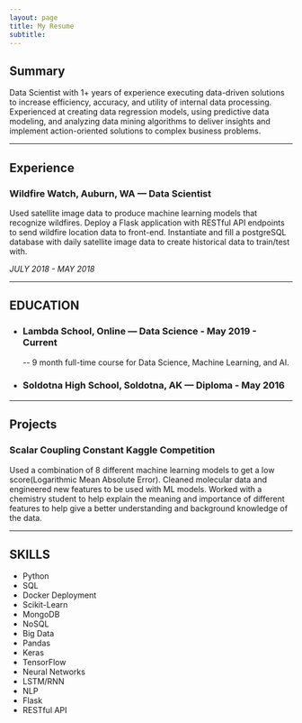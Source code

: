 ```yaml
---
layout: page
title: My Resume
subtitle: 
---
```


## Summary

Data Scientist with 1+ years of experience executing data-driven solutions to increase efficiency, accuracy, and utility of internal data processing. Experienced at creating data regression models, using predictive data modeling, and analyzing data mining algorithms to deliver insights and implement action-oriented solutions to complex business problems.

---

## Experience

### Wildfire Watch, Auburn, WA — Data Scientist

Used satellite image data to produce machine learning models that recognize wildfires. Deploy a Flask application with RESTful API endpoints to send wildfire location data to front-end. Instantiate and fill a postgreSQL database with daily satellite image data to create historical data to train/test with.

_JULY 2018 - MAY 2018_

---

## EDUCATION

- ### Lambda School, Online — Data Science - May 2019 - Current

  -- 9 month full-time course for Data Science, Machine Learning, and AI.


- ### Soldotna High School, Soldotna, AK — Diploma - May 2016

---

## Projects

### Scalar Coupling Constant Kaggle Competition

Used a combination of 8 different machine learning models to get a low score(Logarithmic Mean Absolute Error). Cleaned molecular data and engineered new features to be used with ML models. Worked with a chemistry student to help explain the meaning and importance of different features to help give a better understanding and background knowledge of the data.

---

## SKILLS

- Python
- SQL
- Docker Deployment
- Scikit-Learn
- MongoDB
- NoSQL
- Big Data
- Pandas
- Keras
- TensorFlow
- Neural Networks
- LSTM/RNN
- NLP
- Flask
- RESTful API
